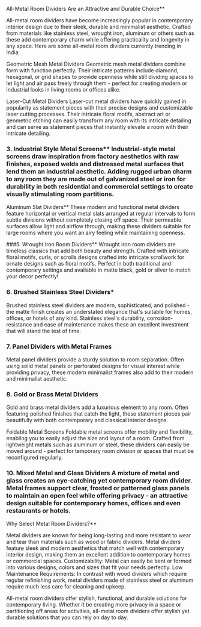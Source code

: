 All-Metal Room Dividers Are an Attractive and Durable Choice**

All-metal room dividers have become increasingly popular in contemporary interior design due to their sleek, durable and minimalist aesthetic. Crafted from materials like stainless steel, wrought iron, aluminum or others such as these add contemporary charm while offering practicality and longevity in any space. Here are some all-metal room dividers currently trending in India:

Geometric Mesh Metal Dividers Geometric mesh metal dividers combine form with function perfectly. Their intricate patterns include diamond, hexagonal, or grid shapes to provide openness while still dividing spaces to let light and air pass freely through them - perfect for creating modern or industrial looks in living rooms or offices alike.

Laser-Cut Metal Dividers Laser-cut metal dividers have quickly gained in popularity as statement pieces with their precise designs and customizable laser cutting processes. Their intricate floral motifs, abstract art or geometric etching can easily transform any room with its intricate detailing and can serve as statement pieces that instantly elevate a room with their intricate detailing.

### 3. Industrial Style Metal Screens** Industrial-style metal screens draw inspiration from factory aesthetics with raw finishes, exposed welds and distressed metal surfaces that lend them an industrial aesthetic. Adding rugged urban charm to any room they are made out of galvanized steel or iron for durability in both residential and commercial settings to create visually stimulating room partitions.

Aluminum Slat Dividers** These modern and functional metal dividers feature horizontal or vertical metal slats arranged at regular intervals to form subtle divisions without completely closing off space. Their permeable surfaces allow light and airflow through, making these dividers suitable for large rooms where you want an airy feeling while maintaining openness.

###5. Wrought Iron Room Dividers** Wrought iron room dividers are timeless classics that add both beauty and strength. Crafted with intricate floral motifs, curls, or scrolls designs crafted into intricate scrollwork for ornate designs such as floral motifs. Perfect in both traditional and contemporary settings and available in matte black, gold or silver to match your decor perfectly!

### 6. Brushed Stainless Steel Dividers*
Brushed stainless steel dividers are modern, sophisticated, and polished - the matte finish creates an understated elegance that's suitable for homes, offices, or hotels of any kind. Stainless steel's durability, corrosion-resistance and ease of maintenance makes these an excellent investment that will stand the test of time.

### 7. **Panel Dividers with Metal Frames**
Metal panel dividers provide a sturdy solution to room separation. Often using solid metal panels or perforated designs for visual interest while providing privacy, these modern minimalist frames also add to their modern and minimalist aesthetic.

### 8. **Gold or Brass Metal Dividers**
Gold and brass metal dividers add a luxurious element to any room. Often featuring polished finishes that catch the light, these statement pieces pair beautifully with both contemporary and classical interior designs.

Foldable Metal Screens
Foldable metal screens offer mobility and flexibility, enabling you to easily adjust the size and layout of a room. Crafted from lightweight metals such as aluminum or steel, these dividers can easily be moved around - perfect for temporary room division or spaces that must be reconfigured regularly.

### 10. **Mixed Metal and Glass Dividers** A mixture of metal and glass creates an eye-catching yet contemporary room divider. Metal frames support clear, frosted or patterned glass panels to maintain an open feel while offering privacy - an attractive design suitable for contemporary homes, offices and even restaurants or hotels.

Why Select Metal Room Dividers?**

Metal dividers are known for being long-lasting and more resistant to wear and tear than materials such as wood or fabric dividers.
Metal dividers feature sleek and modern aesthetics that match well with contemporary interior design, making them an excellent addition to contemporary homes or commercial spaces.
Customizability: Metal can easily be bent or formed into various designs, colors and sizes that fit your needs perfectly. Low Maintenance Requirements: In contrast with wood dividers which require regular refinishing work, metal dividers made of stainless steel or aluminum require much less care for cleaning and upkeep.

All-metal room dividers offer stylish, functional, and durable solutions for contemporary living. Whether it be creating more privacy in a space or partitioning off areas for activities, all-metal room dividers offer stylish yet durable solutions that you can rely on day to day.
